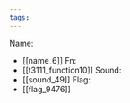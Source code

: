 ```yaml
---
tags:
---
```

Name:
- [[name_6]]
Fn:
- [[t3111_function10]]
Sound:
- [[sound_49]]
Flag:
- [[flag_9476]]
